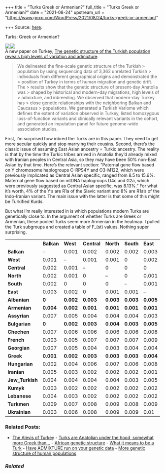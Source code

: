 +++
title = "Turks Greek or Armenian?"
full_title = "Turks Greek or Armenian?"
date = "2021-08-24"
upstream_url = "https://www.gnxp.com/WordPress/2021/08/24/turks-greek-or-armenian/"

+++
Source: [here](https://www.gnxp.com/WordPress/2021/08/24/turks-greek-or-armenian/).

Turks: Greek or Armenian?

[![](https://i0.wp.com/www.gnxp.com/WordPress/wp-content/uploads/2021/08/Screen-Shot-2021-08-24-at-7.21.24-PM.jpg?resize=575%2C562&ssl=1)![](https://i0.wp.com/www.gnxp.com/WordPress/wp-content/uploads/2021/08/Screen-Shot-2021-08-24-at-7.21.24-PM.jpg?resize=575%2C562&ssl=1)](https://www.pnas.org/content/118/36/e2026076118)  
A new paper on Turkey, [The genetic structure of the Turkish population reveals high levels of variation and admixture](https://www.pnas.org/content/118/36/e2026076118):

> We delineated the fine-scale genetic structure of the Turkish > population by using sequencing data of 3,362 unrelated Turkish > individuals from different geographical origins and demonstrated the > position of Turkey in terms of human migration and genetic drift. The > results show that the genetic structure of present-day Anatolia was > shaped by historical and modern-day migrations, high levels of > admixture, and inbreeding. We observed that modern-day Turkey has > close genetic relationships with the neighboring Balkan and Caucasus > populations. We generated a Turkish Variome which defines the extent of variation observed in Turkey, listed homozygous loss-of-function variants and clinically relevant variants in the cohort, and generated an imputation panel for future genome-wide association studies.

First, I’m surprised how inbred the Turks are in this paper. They need to get more secular quickly and stop marrying their cousins. Second, there’s the classic issue of assuming East Asian ancestry = Turkic ancestry. The reality is that by the time the Turkic tribes arrived in Anatolia they’d already mixed with Iranian peoples in Central Asia, so they may have been 50% non-East Asian by that time. Here’s the relevant section: “Paternal gene flow based on Y chromosome haplogroups C-RPS4Y and O3-M122, which were previously implicated as Central Asian specific, ranged from 8.5 to 15.6%. Maternal gene flow based on mtDNA haplogroups D4c and G2a, which were previously suggested as Central Asian specific, was 8.13%.” For what it’s worth, 4% of the Y’s are R1a of the Slavic variant and 8% are R1a’s of the Indo-Iranian variant. The main issue with the latter is that some of this might be Turkified Kurds.

But what I’m really interested in is which populations modern Turks are genetically close to. In the argument of whether Turks are Greek or Armenian, these pooled Turks seem more Armenian in the heatmap. I pulled the Turk subgroups and created a table of F_(st) values. Nothing super surprising.

|                 |            |           |             |           |           |           |
|-----------------|------------|-----------|-------------|-----------|-----------|-----------|
|                 | **Balkan** | **West**  | **Central** | **North** | **South** | **East**  |
| **Balkan**      | –          | 0.001     | 0.002       | 0.002     | 0.002     | 0.003     |
| **West**        | 0.001      | –         | 0.001       | 0.001     | 0         | 0.002     |
| **Central**     | 0.002      | 0.001     | –           | 0         | 0         | 0         |
| **North**       | 0.002      | 0.001     | 0           | –         | 0         | 0.001     |
| **South**       | 0.002      | 0         | 0           | 0         | –         | 0.001     |
| **East**        | 0.003      | 0.002     | 0           | 0.001     | 0.001     | –         |
| **Albanian**    | **0**      | **0.002** | **0.003**   | **0.003** | **0.003** | **0.005** |
| **Armenian**    | **0.004**  | **0.002** | **0.001**   | **0.001** | **0.001** | **0.001** |
| **Assyrian**    | 0.007      | 0.005     | 0.004       | 0.004     | 0.004     | 0.003     |
| **Bulgarian**   | **0**      | **0.002** | **0.003**   | **0.004** | **0.003** | **0.005** |
| **Chechen**     | 0.007      | 0.006     | 0.006       | 0.006     | 0.006     | 0.006     |
| **French**      | 0.003      | 0.005     | 0.007       | 0.007     | 0.007     | 0.009     |
| **Georgian**    | 0.007      | 0.005     | 0.004       | 0.003     | 0.004     | 0.004     |
| **Greek**       | **0.001**  | **0.002** | **0.003**   | **0.003** | **0.003** | **0.004** |
| **Hungarian**   | 0.002      | 0.004     | 0.006       | 0.007     | 0.006     | 0.008     |
| **Iranian**     | 0.005      | 0.003     | 0.002       | 0.002     | 0.002     | 0.001     |
| **Jew_Turkish** | 0.004      | 0.004     | 0.004       | 0.004     | 0.003     | 0.005     |
| **Kumyk**       | 0.003      | 0.002     | 0.002       | 0.002     | 0.002     | 0.002     |
| **Lebanese**    | 0.004      | 0.003     | 0.002       | 0.002     | 0.002     | 0.002     |
| **Turkmen**     | 0.009      | 0.007     | 0.008       | 0.009     | 0.008     | 0.009     |
| **Ukrainian**   | 0.003      | 0.006     | 0.008       | 0.009     | 0.009     | 0.01      |

### Related Posts:

- [The Alevis of
  Turkey](https://www.gnxp.com/WordPress/2007/01/14/the-alevis-of-turkey/) - [Turks are Anatolian under the hood, somewhat more Greek
  than…](https://www.gnxp.com/WordPress/2018/03/11/turks-are-anatolian-under-the-hood-somewhat-more-greek-than-armenian/) - [African genetic
  structure](https://www.gnxp.com/WordPress/2009/04/30/african-genetic-structure/) - [What it means to be a
  Turk](https://www.gnxp.com/WordPress/2009/06/04/what-it-means-to-be-a-turk/) - [Have ADMIXTURE run on your genetic
  data](https://www.gnxp.com/WordPress/2010/10/30/have-admixture-run-on-your-genetic-data/) - [More genetic structure of human
  populations](https://www.gnxp.com/WordPress/2009/05/16/more-genetic-structure-of-human-populations/)

### *Related*

[](https://www.addtoany.com/add_to/facebook?linkurl=https%3A%2F%2Fwww.gnxp.com%2FWordPress%2F2021%2F08%2F24%2Fturks-greek-or-armenian%2F&linkname=Turks%3A%20Greek%20or%20Armenian%3F "Facebook")[](https://www.addtoany.com/add_to/twitter?linkurl=https%3A%2F%2Fwww.gnxp.com%2FWordPress%2F2021%2F08%2F24%2Fturks-greek-or-armenian%2F&linkname=Turks%3A%20Greek%20or%20Armenian%3F "Twitter")[](https://www.addtoany.com/add_to/email?linkurl=https%3A%2F%2Fwww.gnxp.com%2FWordPress%2F2021%2F08%2F24%2Fturks-greek-or-armenian%2F&linkname=Turks%3A%20Greek%20or%20Armenian%3F "Email")[](https://www.addtoany.com/share)
